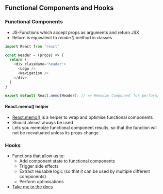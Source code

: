 ## Functional Components and Hooks

### Functional Components

* JS-Functions which accept props as arguments and return JSX
* Return is equivalent to *render()* method in classes

```js
import React from 'react'

const Header = (props) => {
  return (
    <div className='header'>
      <Logo />
      <Navigation />
    </div>
  )
}

export default React.memo(Header); // => Memoize Component for performance improvements
```


#### React.memo() helper

* [React.memo()](https://reactjs.org/docs/react-api.html#reactmemo) is a helper to wrap and optimise functional components
* Should almost always be used
* Lets you memoize functional component results, so that the function will not be reevaluated unless its props change

### Hooks
* Functions that allow us to:
  * Add component state to functional components
  * Trigger side effects
  * Extract reusable logic (so that it can be used by multiple different components)
  * Perform optimisations
* [Take me to the docs](https://reactjs.org/docs/hooks-intro.html)

